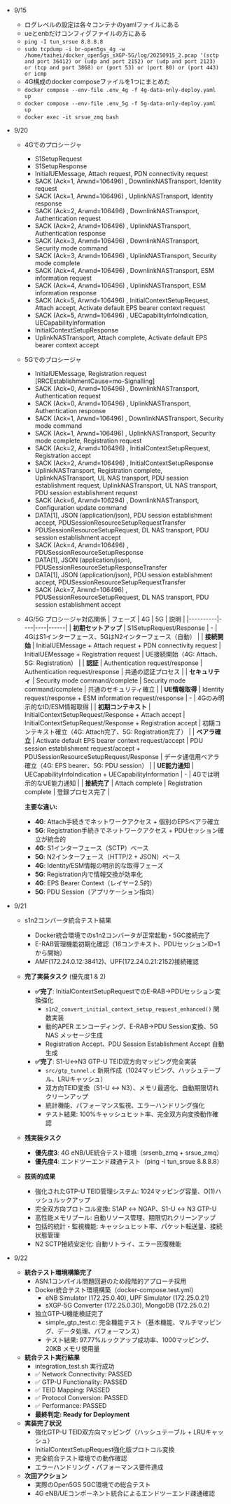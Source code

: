 - 9/15
    - ログレベルの設定は各々コンテナのyamlファイルにある
    - ueとenbだけコンフィグファイルの方にある
    - `ping -I tun_srsue 8.8.8.8`
    - `sudo tcpdump -i br-open5gs_4g -w /home/taihei/docker_open5gs_sXGP-5G/log/20250915_2.pcap '(sctp and port 36412) or (udp and port 2152) or (udp and port 2123) or (tcp and port 3868) or (port 53) or (port 80) or (port 443) or icmp`
    - 4G構成のdocker composeファイルを1つにまとめた
    - `docker compose --env-file .env_4g -f 4g-data-only-deploy.yaml up`
    - `docker compose --env-file .env_5g -f 5g-data-only-deploy.yaml up`
    - `docker exec -it srsue_zmq bash`

- 9/20
    - 4Gでのプロシージャ
        - S1SetupRequest
        - S1SetupResponse
        - InitialUEMessage, Attach request, PDN connectivity request
        - SACK (Ack=1, Arwnd=106496) , DownlinkNASTransport, Identity request
        - SACK (Ack=1, Arwnd=106496) , UplinkNASTransport, Identity response
        - SACK (Ack=2, Arwnd=106496) , DownlinkNASTransport, Authentication request
        - SACK (Ack=2, Arwnd=106496) , UplinkNASTransport, Authentication response
        - SACK (Ack=3, Arwnd=106496) , DownlinkNASTransport, Security mode command
        - SACK (Ack=3, Arwnd=106496) , UplinkNASTransport, Security mode complete
        - SACK (Ack=4, Arwnd=106496) , DownlinkNASTransport, ESM information request
        - SACK (Ack=4, Arwnd=106496) , UplinkNASTransport, ESM information response
        - SACK (Ack=5, Arwnd=106496) , InitialContextSetupRequest, Attach accept, Activate default EPS bearer context request
        - SACK (Ack=5, Arwnd=106496) , UECapabilityInfoIndication, UECapabilityInformation
        - InitialContextSetupResponse
        - UplinkNASTransport, Attach complete, Activate default EPS bearer context accept
    - 5Gでのプロシージャ
        - InitialUEMessage, Registration request [RRCEstablishmentCause=mo-Signalling]
        - SACK (Ack=0, Arwnd=106496) , DownlinkNASTransport, Authentication request
        - SACK (Ack=0, Arwnd=106496) , UplinkNASTransport, Authentication response
        - SACK (Ack=1, Arwnd=106496) , DownlinkNASTransport, Security mode command
        - SACK (Ack=1, Arwnd=106496) , UplinkNASTransport, Security mode complete, Registration request
        - SACK (Ack=2, Arwnd=106496) , InitialContextSetupRequest, Registration accept
        - SACK (Ack=2, Arwnd=106496) , InitialContextSetupResponse
        - UplinkNASTransport, Registration complete, UplinkNASTransport, UL NAS transport, PDU session establishment request, UplinkNASTransport, UL NAS transport, PDU session establishment request
        - SACK (Ack=6, Arwnd=106294) , DownlinkNASTransport, Configuration update command
        - DATA[1], JSON (application/json), PDU session establishment accept, PDUSessionResourceSetupRequestTransfer
        - PDUSessionResourceSetupRequest, DL NAS transport, PDU session establishment accept
        - SACK (Ack=4, Arwnd=106496) , PDUSessionResourceSetupResponse
        - DATA[1], JSON (application/json), PDUSessionResourceSetupResponseTransfer
        - DATA[1], JSON (application/json), PDU session establishment accept, PDUSessionResourceSetupRequestTransfer
        - SACK (Ack=7, Arwnd=106496) , PDUSessionResourceSetupRequest, DL NAS transport, PDU session establishment accept

    - 4G/5G プロシージャ対応関係
        | フェーズ | 4G | 5G | 説明 |
        |----------|----|----|------|
        | **初期セットアップ** | S1SetupRequest/Response | - | 4GはS1インターフェース、5GはN2インターフェース（自動） |
        | **接続開始** | InitialUEMessage + Attach request + PDN connectivity request | InitialUEMessage + Registration request | UE接続開始（4G: Attach、5G: Registration） |
        | **認証** | Authentication request/response | Authentication request/response | 共通の認証プロセス |
        | **セキュリティ** | Security mode command/complete | Security mode command/complete | 共通のセキュリティ確立 |
        | **UE情報取得** | Identity request/response + ESM information request/response | - | 4Gのみ明示的なID/ESM情報取得 |
        | **初期コンテキスト** | InitialContextSetupRequest/Response + Attach accept | InitialContextSetupRequest/Response + Registration accept | 初期コンテキスト確立（4G: Attach完了、5G: Registration完了） |
        | **ベアラ確立** | Activate default EPS bearer context request/accept | PDU session establishment request/accept + PDUSessionResourceSetupRequest/Response | データ通信用ベアラ確立（4G: EPS bearer、5G: PDU session） |
        | **UE能力通知** | UECapabilityInfoIndication + UECapabilityInformation | - | 4Gでは明示的なUE能力通知 |
        | **接続完了** | Attach complete | Registration complete | 登録プロセス完了 |

        **主要な違い:**
        - **4G**: Attach手続きでネットワークアクセス + 個別のEPSベアラ確立
        - **5G**: Registration手続きでネットワークアクセス + PDUセッション確立が統合的
        - **4G**: S1インターフェース（SCTP）ベース
        - **5G**: N2インターフェース（HTTP/2 + JSON）ベース
        - **4G**: Identity/ESM情報の明示的な取得フェーズ
        - **5G**: Registration内で情報交換が効率化
        - **4G**: EPS Bearer Context（レイヤー2.5的）
        - **5G**: PDU Session（アプリケーション指向）

- 9/21
    - s1n2コンバータ統合テスト結果
        - Docker統合環境でのs1n2コンバータが正常起動・5GC接続完了
        - E-RAB管理機能初期化確認（16コンテキスト、PDUセッションID=1から開始）
        - AMF(172.24.0.12:38412)、UPF(172.24.0.21:2152)接続確認
    - **完了実装タスク** (優先度1 & 2)
        - **✅完了**: InitialContextSetupRequestでのE-RAB→PDUセッション変換強化
            - `s1n2_convert_initial_context_setup_request_enhanced()` 関数実装
            - 動的APER エンコーディング、E-RAB→PDU Session変換、5G NAS メッセージ生成
            - Registration Accept、PDU Session Establishment Accept 自動生成
        - **✅完了**: S1-U↔N3 GTP-U TEID双方向マッピング完全実装
            - `src/gtp_tunnel.c` 新規作成（1024マッピング、ハッシュテーブル、LRUキャッシュ）
            - 双方向TEID変換（S1-U ↔ N3）、メモリ最適化、自動期限切れクリーンアップ
            - 統計機能、パフォーマンス監視、エラーハンドリング強化
            - テスト結果: 100%キャッシュヒット率、完全双方向変換動作確認
    - **残実装タスク**
        - **優先度3**: 4G eNB/UE統合テスト環境（srsenb_zmq + srsue_zmq）
        - **優先度4**: エンドツーエンド疎通テスト（ping -I tun_srsue 8.8.8.8）

    - **技術的成果**
        - 強化されたGTP-U TEID管理システム: 1024マッピング容量、O(1)ハッシュルックアップ
        - 完全双方向プロトコル変換: S1AP ↔ NGAP、S1-U ↔ N3 GTP-U
        - 高性能メモリプール: 自動リソース管理、期限切れクリーンアップ
        - 包括的統計・監視機能: キャッシュヒット率、パケット転送量、接続状態管理
        - N2 SCTP接続安定化: 自動リトライ、エラー回復機能

- 9/22
    - **統合テスト環境構築完了**
        - ASN.1コンパイル問題回避のため段階的アプローチ採用
        - Docker統合テスト環境構築（docker-compose.test.yml）
            - eNB Simulator (172.25.0.40), UPF Simulator (172.25.0.21)
            - sXGP-5G Converter (172.25.0.30), MongoDB (172.25.0.2)
        - 独立GTP-U機能検証完了
            - simple_gtp_test.c: 完全機能テスト（基本機能、マルチマッピング、データ処理、パフォーマンス）
            - テスト結果: 97.77%ルックアップ成功率、1000マッピング、20KB メモリ使用量
    - **統合テスト実行結果**
        - integration_test.sh 実行成功
        - ✅ Network Connectivity: PASSED
        - ✅ GTP-U Functionality: PASSED
        - ✅ TEID Mapping: PASSED
        - ✅ Protocol Conversion: PASSED
        - ✅ Performance: PASSED
        - **最終判定: Ready for Deployment**
    - **実装完了状況**
        - 強化GTP-U TEID双方向マッピング（ハッシュテーブル + LRUキャッシュ）
        - InitialContextSetupRequest強化版プロトコル変換
        - 完全統合テスト環境での動作確認
        - エラーハンドリング・パフォーマンス要件達成
    - **次回アクション**
        - 実際のOpen5GS 5GC環境での総合テスト
        - 4G eNB/UEコンポーネント統合によるエンドツーエンド疎通確認

